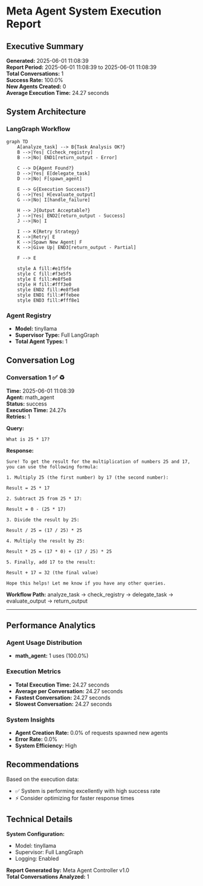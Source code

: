 # Meta Agent System Execution Report

## Executive Summary
**Generated:** 2025-06-01 11:08:39  
**Report Period:** 2025-06-01 11:08:39 to 2025-06-01 11:08:39  
**Total Conversations:** 1  
**Success Rate:** 100.0%  
**New Agents Created:** 0  
**Average Execution Time:** 24.27 seconds  

## System Architecture

### LangGraph Workflow
```mermaid
graph TD
    A[analyze_task] --> B{Task Analysis OK?}
    B -->|Yes| C[check_registry]
    B -->|No| END1[return_output - Error]
    
    C --> D{Agent Found?}
    D -->|Yes| E[delegate_task]
    D -->|No| F[spawn_agent]
    
    E --> G{Execution Success?}
    G -->|Yes| H[evaluate_output]
    G -->|No| I[handle_failure]
    
    H --> J{Output Acceptable?}
    J -->|Yes| END2[return_output - Success]
    J -->|No| I
    
    I --> K{Retry Strategy}
    K -->|Retry| E
    K -->|Spawn New Agent| F
    K -->|Give Up| END3[return_output - Partial]
    
    F --> E
    
    style A fill:#e1f5fe
    style C fill:#f3e5f5
    style E fill:#e8f5e8
    style H fill:#fff3e0
    style END2 fill:#e8f5e8
    style END1 fill:#ffebee
    style END3 fill:#fff8e1
```

### Agent Registry
- **Model:** tinyllama
- **Supervisor Type:** Full LangGraph
- **Total Agent Types:** 1

## Conversation Log

### Conversation 1 ✅ ♻️
**Time:** 2025-06-01 11:08:39  
**Agent:** math_agent  
**Status:** success  
**Execution Time:** 24.27s  
**Retries:** 1  

**Query:**
```
What is 25 * 17?
```

**Response:**
```
Sure! To get the result for the multiplication of numbers 25 and 17, you can use the following formula:

1. Multiply 25 (the first number) by 17 (the second number):

Result = 25 * 17

2. Subtract 25 from 25 * 17:

Result = 0 - (25 * 17)

3. Divide the result by 25:

Result / 25 = (17 / 25) * 25

4. Multiply the result by 25:

Result * 25 = (17 * 0) + (17 / 25) * 25

5. Finally, add 17 to the result:

Result + 17 = 32 (the final value)

Hope this helps! Let me know if you have any other queries.
```

**Workflow Path:** analyze_task → check_registry → delegate_task → evaluate_output → return_output

---

## Performance Analytics

### Agent Usage Distribution
- **math_agent:** 1 uses (100.0%)

### Execution Metrics
- **Total Execution Time:** 24.27 seconds
- **Average per Conversation:** 24.27 seconds
- **Fastest Conversation:** 24.27 seconds
- **Slowest Conversation:** 24.27 seconds

### System Insights
- **Agent Creation Rate:** 0.0% of requests spawned new agents
- **Error Rate:** 0.0%
- **System Efficiency:** High

## Recommendations

Based on the execution data:

- ✅ System is performing excellently with high success rate
- ⚡ Consider optimizing for faster response times

## Technical Details

**System Configuration:**
- Model: tinyllama
- Supervisor: Full LangGraph
- Logging: Enabled

**Report Generated by:** Meta Agent Controller v1.0  
**Total Conversations Analyzed:** 1
